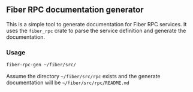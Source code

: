 
## Fiber RPC documentation generator

This is a simple tool to generate documentation for Fiber RPC services. It uses the `fiber_rpc` crate to parse the service definition and generate the documentation.

### Usage

```sh
fiber-rpc-gen ~/fiber/src/
```

Assume the directory `~/fiber/src/rpc` exists and the generate documentation will be `~/fiber/src/rpc/README.md`
